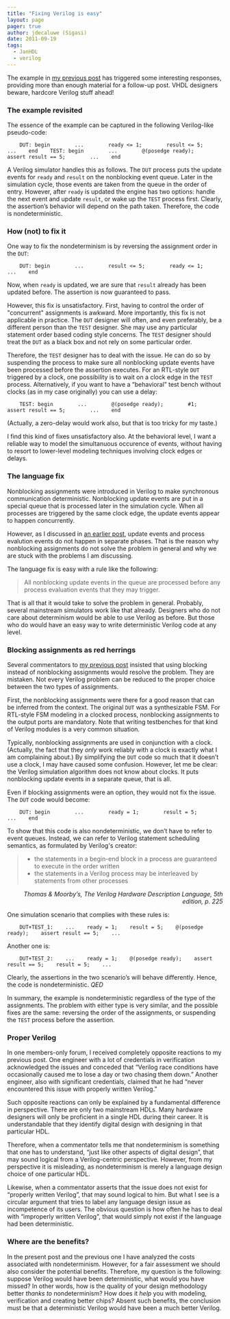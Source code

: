 ```yaml
---
title: "Fixing Verilog is easy"
layout: page 
pager: true
author: jdecaluwe (Sigasi)
date: 2011-09-19
tags: 
  - JanHDL
  - verilog
---
```

<div class="content">
<p>The example in <a href="http://www.sigasi.com/content/wasting-real-time-zero-time">my previous post</a> has triggered some interesting responses, providing more than enough material for a follow-up post. <span class="caps">VHDL</span> designers beware, hardcore Verilog stuff ahead!</p>	<h3>The example revisited</h3>	<p>The essence of the example can be captured in the following Verilog-like pseudo-code:</p><pre><code>    DUT: begin        ...        ready &lt;= 1;        result &lt;= 5;        ...    end</code><code>    TEST: begin        ...        @(posedge ready);        assert result == 5;        ...    end</code></pre>	<p>A Verilog simulator handles this as follows. The <code>DUT</code> process puts the update events for <code>ready</code> and <code>result</code> on the nonblocking event queue. Later in the simulation cycle, those events are taken from the queue in the order of entry. However, after <code>ready</code> is updated the engine has  two options:  handle the next event and  update  <code>result</code>, or wake up the <code>TEST</code> process  first. Clearly, the assertion&#8217;s behavior will depend on the path taken. Therefore, the code is nondeterministic.</p>	<h3>How (not) to fix it</h3>	<p>One way to fix the nondeterminism is by reversing the assignment order in the <code>DUT</code>:</p><pre><code>    DUT: begin        ...        result &lt;= 5;        ready &lt;= 1;        ...    end</code></pre>	<p>Now, when <code>ready</code> is updated, we are sure that <code>result</code> already has been updated before. The assertion is now guaranteed to pass.</p>	<p>However, this fix is unsatisfactory. First, having to control the order of "concurrent" assignments is awkward. More importantly, this fix is not applicable in practice. The <code>DUT</code> designer will often, and even preferably, be a different person than the <code>TEST</code> designer. She may use any particular statement order based coding style concerns. The <code>TEST</code> designer should treat the <code>DUT</code> as a black box and not rely on some particular order.</p>	<p>Therefore, the <code>TEST</code> designer has to deal with the issue. He can do so by suspending the process  to make sure all nonblocking update events have been processed before the assertion executes. For an <span class="caps">RTL</span>-style <code>DUT</code> triggered by a clock, one possibility is to wait on a clock edge in the <code>TEST</code> process. Alternatively, if you want to have a  &#8220;behavioral&#8221; test bench without clocks (as in my case originally) you can use a delay:</p><pre><code>    TEST: begin        ...        @(posedge ready);        #1;        assert result == 5;        ...    end</code></pre>	<p>(Actually, a zero-delay would work also, but that is too tricky for my taste.)</p>	<p>I find this kind of fixes unsatisfactory also. At the behavioral level, I want a reliable way to model the simultanuous occurence of events, without having to resort to lower-level modeling techniques involving clock edges or delays.</p>	<h3>The language fix</h3>	<p>Nonblocking assignments were introduced in Verilog to make synchronous communication deterministic. Nonblocking update events are put in a special queue that is processed later in the simulation cycle. When all processes are triggered by the same clock edge, the update events appear to happen concurrently.</p>	<p>However, as I discussed in <a href="http://www.sigasi.com/content/vhdls-crown-jewel">an earlier post</a>, update events and process evalution events do not happen in separate phases. That is the reason why nonblocking assignments do not solve the problem in general and why we are stuck with the problems I am discussing.</p>	<p>The language fix is easy with a rule like the following:</p>	<blockquote>		<p>All nonblocking update events in the queue are processed before any process evaluation events that they may trigger.</p>	</blockquote>	<p>That is all that it would take to solve the problem in general. Probably, several mainstream simulators work like that already. Designers who do not care about determinism would be able to use Verilog as before. But those who do would have an easy way to write deterministic Verilog code at any level.</p>	<h3>Blocking assignments as red herrings</h3>	<p>Several commentators to <a href="http://www.sigasi.com/content/wasting-real-time-zero-time">my previous post</a> insisted that using  blocking instead of nonblocking assignments would resolve the problem.  They are mistaken. Not every Verilog problem can be reduced to the proper choice between the two types of assignments. </p>	<p>First, the nonblocking assignments were there for a good reason that can be inferred from the context. The original <code>DUT</code> was a synthesizable <span class="caps">FSM</span>. For  <span class="caps">RTL</span>-style <span class="caps">FSM</span> modeling in a clocked process, nonblocking assignments to the output ports are mandatory. Note that writing testbenches for that kind of Verilog modules is a very common situation.</p>	<p>Typically, nonblocking assignments are used in conjunction with a clock. (Actually, the fact that they <em>only</em> work reliably with a clock is exactly what I am complaining about.) By simplifying the <code>DUT</code> code so much that it doesn&#8217;t use a clock, I may have caused some confusion. However, let me be clear: the Verilog simulation algorithm does not know about clocks. It puts nonblocking update events in a separate queue, that is all.</p>	<p>Even if blocking assignments were an option, they would not fix the issue. The <code>DUT</code> code would become:</p><pre><code>    DUT: begin        ...        ready = 1;        result = 5;        ...    end</code></pre>	<p>To show that this code  is also nondeterministic, we don&#8217;t have to refer to event queues. Instead, we can refer to Verilog statement scheduling semantics, as formulated by Verilog's creator:</p>	<blockquote>		<p>	</p><ul><li>the statements in a begin-end block in a process are guaranteed to execute in the order written</li>		<li>the statements in a Verilog process may be interleaved by statements from other processes</li>	</ul></blockquote>	<p style="text-align:right;"><cite>Thomas &amp; Moorby&#8217;s, The Verilog Hardware Description Language, 5th edition, p. 225</cite></p>	<p>One simulation scenario that complies with these rules is:</p><pre><code>    DUT+TEST_1:    ...    ready = 1;    result = 5;    @(posedge ready);    assert result == 5;    ...</code></pre>	<p>Another one is:</p><pre><code>    DUT+TEST_2:    ...    ready = 1;    @(posedge ready);    assert result == 5;    result = 5;    ...</code></pre>	<p>Clearly, the assertions in the two scenario&#8217;s will behave differently. Hence, the code is nondeterministic. <em><span class="caps">QED</span></em></p>	<p>In summary, the example is nondeterministic regardless of the type of the assignments. The problem with either type is very similar, and the possible fixes are the same: reversing the order of the assignments, or suspending the <code>TEST</code> process before the assertion.</p>	<h3>Proper Verilog</h3>	<p>In one members-only forum, I received completely opposite reactions to my previous post.  One engineer with a lot of credentials in verification acknowledged the issues and conceded that &#8220;Verilog race conditions  have occasionally caused me to lose a day or two chasing them down.&#8221; Another engineer, also with significant credentials, claimed that he had &#8220;never encountered this issue with properly written Verilog.&#8221;</p>	<p>Such opposite reactions can only be explained by a fundamental difference in perspective. There are only two mainstream <span class="caps">HDL</span>s. Many hardware designers will only be proficient in a single <span class="caps">HDL</span> during their career. It is understandable that they identify digital design with designing in that particular <span class="caps">HDL</span>.</p>	<p>Therefore, when a commentator tells me that nondeterminism is something that one has to understand, &#8220;just like other aspects of digital design&#8221;, that may sound logical from a Verilog-centric perspective. However, from my perspective it is misleading, as nondeterminism is merely a language design choice of one particular <span class="caps">HDL</span>.</p>	<p>Likewise, when a commentator asserts that the issue does not exist for &#8220;properly written Verilog&#8221;, that may sound logical to him. But what I see is a circular argument that tries to  label any language design issue as incompetence of its users. The obvious question is how often he has to deal with &#8220;improperly written Verilog", that would simply not exist if the language had been deterministic.</p>	<h3>Where are the benefits?</h3>	<p>In the present post and the previous one I have analyzed the costs associated with nondeterminism. However, for a fair assessment we should also consider the potential benefits.  Therefore, my question is the following: suppose Verilog would have been deterministic, what would you have missed? In other words, how is the quality of your design methodology better <em>thanks to</em> nondeterminism?  How does it <em>help</em> you with modeling, verification and creating better chips? Absent such benefits, the conclusion must be that a deterministic Verilog would have been a much better Verilog.</p>  </div>


